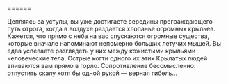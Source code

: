 ======

Цепляясь за уступы, вы уже достигаете середины преграждающего путь отрога, когда в воздухе раздается хлопанье огромных крыльев. Кажется, что прямо с неба на вас спускаются огромные существа, которые вначале напоминают непомерно больших летучих мышей. Вы едва успеваете разглядеть у них между кожистыми крыльями человеческие тела. Острые когти одного их этих Крылатых людей впиваются вам прямо в горло. Сопротивление бессмысленно: отпустить скалу хотя бы одной рукой — верная гибель...

